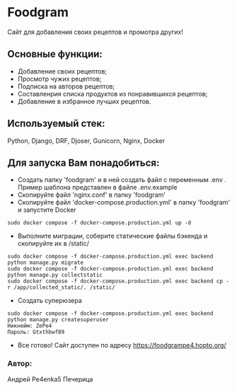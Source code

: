 # Foodgram
Сайт для добавления своих рецептов и промотра других!
## Основные функции:
- Добавление своих рецептов;
- Просмотр чужих рецептов;
- Подписка на авторов рецептов;
- Составленрия списка продуктов из понравившихся рецептов;
- Добавление в избранное лучших рецептов.

## Используемый стек:
Python, Django, DRF, Djoser, Gunicorn, Nginx, Docker

## Для запуска Вам понадобиться:
- Создать папку 'foodgram' и в ней создать файл с переменным .env . Пример шаблона представлен в файле .env.example
- Скопируйте файл 'nginx.conf' в папку 'foodgram'
- Скопируйте файл 'docker-compose.production.yml' в папку 'foodgram' и запустите Docker
```
sudo docker compose -f docker-compose.production.yml up -d
``` 
- Выполните миграции, соберите статические файлы бэкенда и скопируйте их в /static/
```
sudo docker compose -f docker-compose.production.yml exec backend python manage.py migrate
sudo docker compose -f docker-compose.production.yml exec backend python manage.py collectstatic
sudo docker compose -f docker-compose.production.yml exec backend cp -r /app/collected_static/. /static/
``` 
- Создать суперюзера
```
sudo docker compose -f docker-compose.production.yml exec backend python manage.py createsuperuser
Никнейм: ZePe4
Пароль: Gtxthbwf89
```
- Все готово! Сайт доступен по адресу https://foodgrampe4.hopto.org/

### Автор: 
Андрей Pe4enka5 Печерица